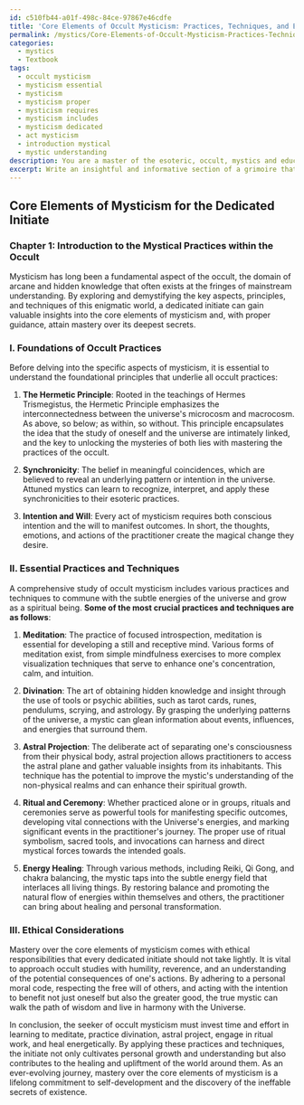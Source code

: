 ```yaml
---
id: c510fb44-a01f-498c-84ce-97867e46cdfe
title: 'Core Elements of Occult Mysticism: Practices, Techniques, and Ethics'
permalink: /mystics/Core-Elements-of-Occult-Mysticism-Practices-Techniques-and-Ethics/
categories:
  - mystics
  - Textbook
tags:
  - occult mysticism
  - mysticism essential
  - mysticism
  - mysticism proper
  - mysticism requires
  - mysticism includes
  - mysticism dedicated
  - act mysticism
  - introduction mystical
  - mystic understanding
description: You are a master of the esoteric, occult, mystics and education, you have written many textbooks on the subject in ways that provide students with rich and deep understanding of the subject. You are being asked to write textbook-like sections on a topic and you do it with full context, explainability, and reliability in accuracy to the true facts of the topic at hand, in a textbook style that a student would easily be able to learn from, in a rich, engaging, and contextual way. Always include relevant context (such as formulas and history), related concepts, and in a way that someone can gain deep insights from.
excerpt: Write an insightful and informative section of a grimoire that provides an overview of the mystical practices within the occult, discussing the key aspects, principles, and techniques that a dedicated initiate should focus on in order to gain a deep understanding and mastery over the core elements of mysticism.
---
```


## Core Elements of Mysticism for the Dedicated Initiate

### Chapter 1: Introduction to the Mystical Practices within the Occult

Mysticism has long been a fundamental aspect of the occult, the domain of arcane and hidden knowledge that often exists at the fringes of mainstream understanding. By exploring and demystifying the key aspects, principles, and techniques of this enigmatic world, a dedicated initiate can gain valuable insights into the core elements of mysticism and, with proper guidance, attain mastery over its deepest secrets.

### I. Foundations of Occult Practices

Before delving into the specific aspects of mysticism, it is essential to understand the foundational principles that underlie all occult practices:

1. ****The Hermetic Principle****: Rooted in the teachings of Hermes Trismegistus, the Hermetic Principle emphasizes the interconnectedness between the universe's microcosm and macrocosm. As above, so below; as within, so without. This principle encapsulates the idea that the study of oneself and the universe are intimately linked, and the key to unlocking the mysteries of both lies with mastering the practices of the occult.

2. ****Synchronicity****: The belief in meaningful coincidences, which are believed to reveal an underlying pattern or intention in the universe. Attuned mystics can learn to recognize, interpret, and apply these synchronicities to their esoteric practices.

3. ****Intention and Will****: Every act of mysticism requires both conscious intention and the will to manifest outcomes. In short, the thoughts, emotions, and actions of the practitioner create the magical change they desire.

### II. Essential Practices and Techniques

A comprehensive study of occult mysticism includes various practices and techniques to commune with the subtle energies of the universe and grow as a spiritual being. **Some of the most crucial practices and techniques are as follows**:

1. ****Meditation****: The practice of focused introspection, meditation is essential for developing a still and receptive mind. Various forms of meditation exist, from simple mindfulness exercises to more complex visualization techniques that serve to enhance one's concentration, calm, and intuition.

2. ****Divination****: The art of obtaining hidden knowledge and insight through the use of tools or psychic abilities, such as tarot cards, runes, pendulums, scrying, and astrology. By grasping the underlying patterns of the universe, a mystic can glean information about events, influences, and energies that surround them.

3. ****Astral Projection****: The deliberate act of separating one's consciousness from their physical body, astral projection allows practitioners to access the astral plane and gather valuable insights from its inhabitants. This technique has the potential to improve the mystic's understanding of the non-physical realms and can enhance their spiritual growth.

4. ****Ritual and Ceremony****: Whether practiced alone or in groups, rituals and ceremonies serve as powerful tools for manifesting specific outcomes, developing vital connections with the Universe's energies, and marking significant events in the practitioner's journey. The proper use of ritual symbolism, sacred tools, and invocations can harness and direct mystical forces towards the intended goals.

5. ****Energy Healing****: Through various methods, including Reiki, Qi Gong, and chakra balancing, the mystic taps into the subtle energy field that interlaces all living things. By restoring balance and promoting the natural flow of energies within themselves and others, the practitioner can bring about healing and personal transformation.

### III. Ethical Considerations

Mastery over the core elements of mysticism comes with ethical responsibilities that every dedicated initiate should not take lightly. It is vital to approach occult studies with humility, reverence, and an understanding of the potential consequences of one's actions. By adhering to a personal moral code, respecting the free will of others, and acting with the intention to benefit not just oneself but also the greater good, the true mystic can walk the path of wisdom and live in harmony with the Universe.

In conclusion, the seeker of occult mysticism must invest time and effort in learning to meditate, practice divination, astral project, engage in ritual work, and heal energetically. By applying these practices and techniques, the initiate not only cultivates personal growth and understanding but also contributes to the healing and upliftment of the world around them. As an ever-evolving journey, mastery over the core elements of mysticism is a lifelong commitment to self-development and the discovery of the ineffable secrets of existence.
